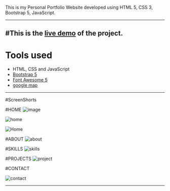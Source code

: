 This is my Personal Portfolio Website developed using HTML 5, CSS 3, Bootstrap 5, JavaScript.

-----------------------------------------------------------------------------------------------------------------------------------------------------------------

#This is the [live demo](https://mubinattar.netlify.app/) of the project.
-----------------------------------------------------------------------------------------------------------------------------------------------------------------
# Tools used #

* HTML, CSS and JavaScript
* [Bootstrap 5](https://getbootstrap.com/docs/5.0/getting-started/introduction/)
* [Font Awesome 5](https://fontawesome.com/)
* [google map](https://www.embed-map.com/)

---------------------------------------------------------------------------------------------------------------------------------------------------------------
#ScreenShorts

#HOME
![image](https://user-images.githubusercontent.com/73256167/194745071-42c69ab2-4bba-4624-94c2-09073251d960.png)

![home](https://user-images.githubusercontent.com/73256167/191413941-da32f8ef-d366-4c0f-8c28-7a8e6814180b.png)

![Home](https://user-images.githubusercontent.com/73256167/194745098-cebd061a-994d-4114-ac11-cb9fb7b42962.png)


#ABOUT
![about](https://user-images.githubusercontent.com/73256167/191413957-ecb3a9cc-b510-4ca6-ab04-33b727083493.png)

#SKILLS
![skills](https://user-images.githubusercontent.com/73256167/191414014-c1fb0566-1a57-4719-a634-bd91542cf1b4.png)

#PROJECTS
![project](https://user-images.githubusercontent.com/73256167/191413986-f5a2f54b-f0a0-454a-98c9-cc470573e7f9.png)

#CONTACT

![contact](https://user-images.githubusercontent.com/73256167/191414019-201aa6cc-5825-4556-b593-d641c3b10b4c.png)

--------------------------------------------------------------------------------------------------------------- 


